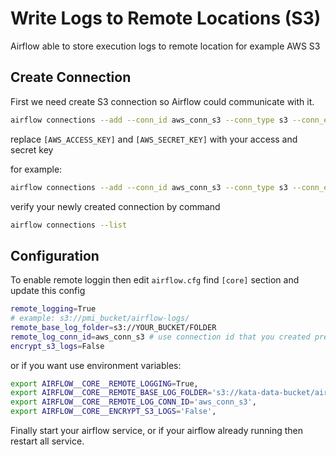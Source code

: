 # Write Logs to Remote Locations (S3)

Airflow able to store execution logs to remote location for example AWS S3

## Create Connection

First we need create S3 connection so Airflow could communicate with it.

```bash
airflow connections --add --conn_id aws_conn_s3 --conn_type s3 --conn_extra "{\"aws_access_key_id\":\"[AWS_ACCESS_KEY]\", \"aws_secret_access_key\": \"[AWS_SECRET_KEY]\"}"
```

replace `[AWS_ACCESS_KEY]` and `[AWS_SECRET_KEY]` with your access and secret key

for example:

```bash
airflow connections --add --conn_id aws_conn_s3 --conn_type s3 --conn_extra "{\"aws_access_key_id\":\"fISfjoiKSJSLjosl\", \"aws_secret_access_key\": \"vasdjflasjdflajsdlfjI23sfjs\"}"
```

verify your newly created connection by command

```bash
airflow connections --list
```

## Configuration

To enable remote loggin then edit `airflow.cfg` find `[core]` section and update this config

```bash
remote_logging=True
# example: s3://pmi_bucket/airflow-logs/
remote_base_log_folder=s3://YOUR_BUCKET/FOLDER
remote_log_conn_id=aws_conn_s3 # use connection id that you created previously
encrypt_s3_logs=False
```

or if you want use environment variables:

```bash
export AIRFLOW__CORE__REMOTE_LOGGING=True,
export AIRFLOW__CORE__REMOTE_BASE_LOG_FOLDER='s3://kata-data-bucket/airflow/logs',
export AIRFLOW__CORE__REMOTE_LOG_CONN_ID='aws_conn_s3',
export AIRFLOW__CORE__ENCRYPT_S3_LOGS='False',
```

Finally start your airflow service, or if your airflow already running then restart all service.
